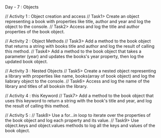 Day - 7 : Objects

// Activity 1 : Object creation and access
// Task1> Create an object representing a book with properties like title, author and year and log the object to the console.
// Task2> Access and log the title and author properties of the book object.

// Activity 2 : Object Methods
// Task3> Add a method to the book object that returns a string with books title and author and log the result of calling this method.
// Task4> Add a method to the book object that takes a parameter (year) and updates the books's year property, then log the updated book object.

// Activity 3 : Nested Objects
// Task5> Create a nested object representing a library with properties like name, books(array of book object) and log the liabrary object to the console.
// Task6> Access and log the name of the library and titles of all booksin the library.

// Activity 4 : this Keyword
// Task7> Add a method to the book object that uses this keyword to return a string with the book's title and year, and log the result of calling this method.

// Activity 5 : 
// Task8> Use a for...in loop to iterate over the properties of the book object and log each property and its value.
// Task9> Use object.keys and object.values methods to log all the keys and values of the book object.